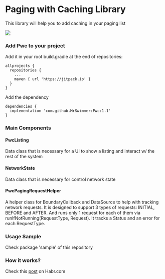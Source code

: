 # Paging with Caching Library

This library will help you to add caching in your paging list

![](https://habrastorage.org/webt/jp/fz/pt/jpfzptfobfumr_ri8yl8fznkssc.png)

### Add Pwc to your project

Add it in your root build.gradle at the end of repositories:

```Code
allprojects {
  repositories {
    ...
    maven { url 'https://jitpack.io' }
  }
}
```

Add the dependency

```Code
dependencies {
  implementation 'com.github.MrSwimmer:Pwc:1.1'
}
```

### Main Components

#### PwcListing
Data class that is necessary for a UI to show a listing and interact w/ the rest of the system

#### NetworkState
Data class that is necessary for control network state

#### PwcPagingRequestHelper
A helper class for BoundaryCallback and DataSource to help with tracking network requests.
It is designed to support 3 types of requests: INITIAL, BEFORE and AFTER. And runs only 1 request 
for each of them via runIfNotRunning(RequestType, Request).
It tracks a Status and an error for each RequestType.

### Usage Sample

Check package 'sample' of this repository

### How it works?

Check this [post](https://habr.com/post/431212/) on Habr.com
